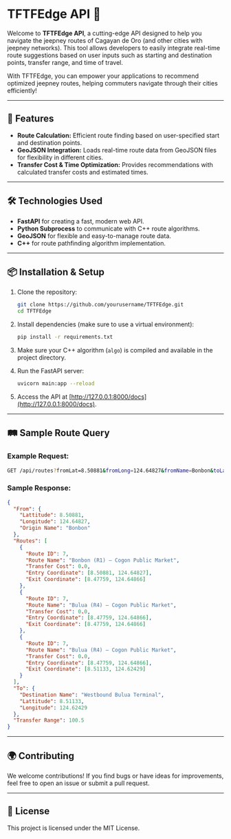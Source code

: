 # TFTFEdge API 🚏

Welcome to **TFTFEdge API**, a cutting-edge API designed to help you navigate the jeepney routes of Cagayan de Oro (and other cities with jeepney networks). This tool allows developers to easily integrate real-time route suggestions based on user inputs such as starting and destination points, transfer range, and time of travel.

With TFTFEdge, you can empower your applications to recommend optimized jeepney routes, helping commuters navigate through their cities efficiently!

---

## 🚀 Features
- **Route Calculation:** Efficient route finding based on user-specified start and destination points.
- **GeoJSON Integration:** Loads real-time route data from GeoJSON files for flexibility in different cities.
- **Transfer Cost & Time Optimization:** Provides recommendations with calculated transfer costs and estimated times.

---

## 🛠️ Technologies Used
- **FastAPI** for creating a fast, modern web API.
- **Python Subprocess** to communicate with C++ route algorithms.
- **GeoJSON** for flexible and easy-to-manage route data.
- **C++** for route pathfinding algorithm implementation.

---

## 📦 Installation & Setup

1. Clone the repository:
   ```bash
   git clone https://github.com/yourusername/TFTFEdge.git
   cd TFTFEdge
   ```

2. Install dependencies (make sure to use a virtual environment):
   ```bash
   pip install -r requirements.txt
   ```

3. Make sure your C++ algorithm (`algo`) is compiled and available in the project directory.

4. Run the FastAPI server:
   ```bash
   uvicorn main:app --reload
   ```

5. Access the API at [http://127.0.0.1:8000/docs](http://127.0.0.1:8000/docs).

---

## 🛤️ Sample Route Query

### Example Request:
```bash
GET /api/routes?fromLat=8.50881&fromLong=124.64827&fromName=Bonbon&toLat=8.51133&toLong=124.62429&toName=Westbound Bulua Terminal&transMeter=100.5&hour=10
```

### Sample Response:
```json
{
  "From": {
    "Lattitude": 8.50881,
    "Longitude": 124.64827,
    "Origin Name": "Bonbon"
  },
  "Routes": [
    {
      "Route ID": 7,
      "Route Name": "Bonbon (R1) – Cogon Public Market",
      "Transfer Cost": 0.0,
      "Entry Coordinate": [8.50881, 124.64827],
      "Exit Coordinate": [8.47759, 124.64866]
    },
    {
      "Route ID": 7,
      "Route Name": "Bulua (R4) – Cogon Public Market",
      "Transfer Cost": 0.0,
      "Entry Coordinate": [8.47759, 124.64866],
      "Exit Coordinate": [8.47759, 124.64866]
    },
    {
      "Route ID": 7,
      "Route Name": "Bulua (R4) – Cogon Public Market",
      "Transfer Cost": 0.0,
      "Entry Coordinate": [8.47759, 124.64866],
      "Exit Coordinate": [8.51133, 124.62429]
    }
  ],
  "To": {
    "Destination Name": "Westbound Bulua Terminal",
    "Lattitude": 8.51133,
    "Longitude": 124.62429
  },
  "Transfer Range": 100.5
}
```

---

## 🌍 Contributing

We welcome contributions! If you find bugs or have ideas for improvements, feel free to open an issue or submit a pull request.

---

## 📄 License

This project is licensed under the MIT License.
